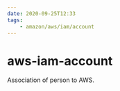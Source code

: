 ```yaml
---
date: 2020-09-25T12:33
tags:
    - amazon/aws/iam/account
---
```


# aws-iam-account

Association of person to AWS.



